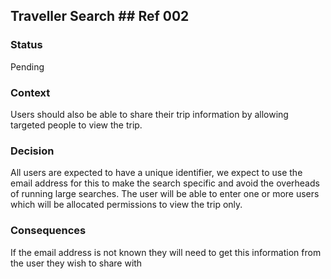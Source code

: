 ##  	Traveller Search	## Ref 002
### Status
Pending

### Context
Users should also be able to share their trip information by  allowing targeted people to view the trip.

### Decision
All users are expected to have a unique identifier, we expect to use the email address for this to make the search specific and avoid the overheads of running large searches. The user will be able to enter one or more users which will be allocated permissions to view the trip only. 

### Consequences
If the email address is not known they will need to get this information from the user they wish to share with
